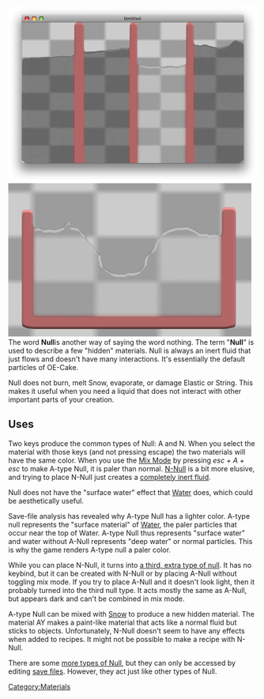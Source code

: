 ![A-Null, N-Null, esc-A-Null, esc-N-Null](/images/Nulltypes.png "fig:A-Null, N-Null, esc-A-Null, esc-N-Null")![Null liquid](/images/Null.jpg "fig:Null liquid")The word **Null**is another way of saying the word nothing. The term "**Null**" is used to describe a few "hidden" materials. Null is always an inert fluid that just flows and doesn't have many interactions. It's essentially the default particles of OE-Cake.

Null does not burn, melt Snow, evaporate, or damage Elastic or String. This makes it useful when you need a liquid that does not interact with other important parts of your creation.

## Uses

Two keys produce the common types of Null: A and N. When you select the material with those keys (and not pressing escape) the two materials will have the same color. When you use the [Mix Mode](/Mix%20Mode.md "Mix Mode") by pressing *esc + A + esc* to make A-type Null, it is paler than normal. [N-Null](/N-Null.md "N-Null") is a bit more elusive, and trying to place N-Null just creates a [completely inert fluid](/True%20Null.md "True Null").

Null does not have the "surface water" effect that [Water](/Water.md "Water") does, which could be aesthetically useful.

Save-file analysis has revealed why A-type Null has a lighter color. A-type null represents the "surface material" of [Water](/Water.md "Water"), the paler particles that occur near the top of Water. A-type Null thus represents "surface water" and water without A-Null represents "deep water" or normal particles. This is why the game renders A-type null a paler color.

While you can place N-Null, it turns into [a third, extra type of null](/True%20Null.md "True Null"). It has no keybind, but it can be created with N-Null or by placing A-Null without toggling mix mode. If you try to place A-Null and it doesn't look light, then it probably turned into the third null type. It acts mostly the same as A-Null, but appears dark and can't be combined in mix mode.

A-type Null can be mixed with [Snow](/Snow.md "Snow") to produce a new hidden material. The material AY makes a paint-like material that acts like a normal fluid but sticks to objects. Unfortunately, N-Null doesn't seem to have any effects when added to recipes. It might not be possible to make a recipe with N-Null.

There are some [more types of Null](/Extraneous%20Nulls.md "Extraneous Nulls"), but they can only be accessed by editing [save files](/.oec%20File.md ".oec File"). However, they act just like other types of Null.

[Category:Materials](/CategoryMaterials.md "Category:Materials")
